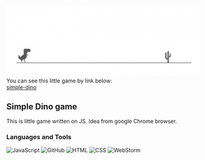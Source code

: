 [![header](https://github.com/laruse91/dino-game/blob/main/img/title.png?raw=true)](https://laruse91-dino.web.app)
You can see this little game by link below:  
[simple-dino](https://laruse91-dino.web.app)  


## Simple Dino game

This is little game written on JS. Idea from google Chrome browser.  

### Languages and Tools


![JavaScript](https://img.shields.io/badge/-JavaScript-%23DAF7A6?style=flat-square&logo=javaScript&logoColor=%23607d8b 'JavaScript')
![GitHub](https://img.shields.io/badge/-GitHub-%23212121?style=flat-square&logo=gitHub 'GitHub')
![HTML](https://img.shields.io/badge/-HTML-%23ff8a65?style=flat-square&logo=html5&logoColor=white 'HTML')
![CSS](https://img.shields.io/badge/-CSS-%239575cd?style=flat-square&logo=css3&logoColor=white 'CSS')
![WebStorm](https://img.shields.io/badge/-WebStorm-%23607d8b?style=flat-square&logo=webstorm&logoColor=white 'WebStorm')

